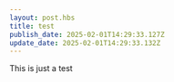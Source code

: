 ```yaml
---
layout: post.hbs
title: test
publish_date: 2025-02-01T14:29:33.127Z
update_date: 2025-02-01T14:29:33.132Z
---
```

T﻿his is just a test